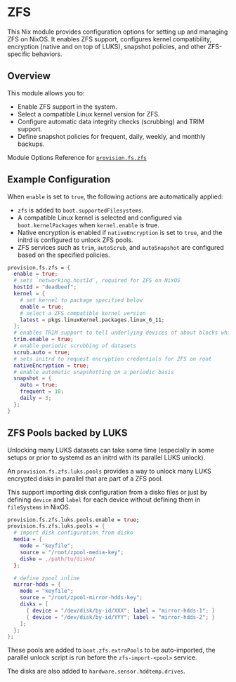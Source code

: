 # ZFS

This Nix module provides configuration options for setting up and managing ZFS on NixOS.
It enables ZFS support, configures kernel compatibility, encryption (native and on top of LUKS),
snapshot policies, and other ZFS-specific behaviors.

## Overview

This module allows you to:

- Enable ZFS support in the system.
- Select a compatible Linux kernel version for ZFS.
- Configure automatic data integrity checks (scrubbing) and TRIM support.
- Define snapshot policies for frequent, daily, weekly, and monthly backups.

Module Options Reference for [`provision.fs.zfs`](../../options/nixos-all-options.md#provisionfszfsenable)

## Example Configuration

When `enable` is set to `true`, the following actions are automatically applied:

- `zfs` is added to `boot.supportedFilesystems`.
- A compatible Linux kernel is selected and configured via `boot.kernelPackages` when `kernel.enable` is true.
- Native encryption is enabled if `nativeEncryption` is set to `true`, and the initrd is configured to unlock ZFS pools.
- ZFS services such as `trim`, `autoScrub`, and `autoSnapshot` are configured based on the specified policies.

```nix
provision.fs.zfs = {
  enable = true;
  # sets `networking.hostId`, required for ZFS on NixOS
  hostId = "deadbeef";
  kernel = {
    # set kernel to package specified below
    enable = true;
    # select a ZFS compatible kernel version
    latest = pkgs.linuxKernel.packages.linux_6_11;
  };
  # enables TRIM support to tell underlying devices of about blocks which are no longer allocated
  trim.enable = true;
  # enable periodic scrubbing of datasets
  scrub.auto = true;
  # sets initrd to request encryption credentials for ZFS on root
  nativeEncryption = true;
  # enable automatic snapshotting on a periodic basis
  snapshot = {
    auto = true;
    frequent = 10;
    daily = 3;
  };
}
```

## ZFS Pools backed by LUKS

Unlocking many LUKS datasets can take some time (especially in some setups or prior to systemd as an initrd with its parallel LUKS unlock).

An `provision.fs.zfs.luks.pools` provides a way to unlock many LUKS encrypted disks in parallel that are part of a ZFS pool.

This support importing disk configuration from a disko files or just by defining `device` and `label` for each device without defining them in `fileSystems` in NixOS.

```nix
provision.fs.zfs.luks.pools.enable = true;
provision.fs.zfs.luks.pools = {
  # import disk configuration from disko
  media = {
    mode = "keyfile";
    source = "/root/zpool-media-key";
    disko = ./path/to/disko/
  };

  # define zpool inline
  mirror-hdds = {
    mode = "keyfile";
    source = "/root/zpool-mirror-hdds-key";
    disks = [
      { device = "/dev/disk/by-id/XXX"; label = "mirror-hdds-1"; }
      { device = "/dev/disk/by-id/YYY"; label = "mirror-hdds-2"; }
    ];
  };
};
```

These pools are added to `boot.zfs.extraPools` to be auto-imported, the parallel unlock script is run before the `zfs-import-<pool>` service.

The disks are also added to `hardware.sensor.hddtemp.drives`.
